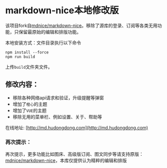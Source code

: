 # markdown-nice本地修改版

该项目fork自[mdnice/markdown-nice](https://github.com/mdnice/markdown-nice)。移除了源库的登录、订阅等各类无用功能，只保留最原始的编辑和排版功能。

本地安装方式：文件目录执行以下命令

```
npm install --force
npm run build
```

上传`build`文件夹文件。

## 修改内容：

* 移除各种网络api请求和验证，升级提醒等弹窗
* 增加了`橙心`的主题
* 增加了`VUE`的主题
* 移除无用的菜单栏、例如设置、关于、帮助等

在线地址: [http://md.hudongdong.com](http://md.hudongdong.com)

### 再次提示：

再次提示，更多功能比如图床、高级版订阅、图文同步等请支持原版：[mdnice/markdown-nice](https://github.com/mdnice/markdown-nice)，本库仅提供认为精粹的编辑和排版